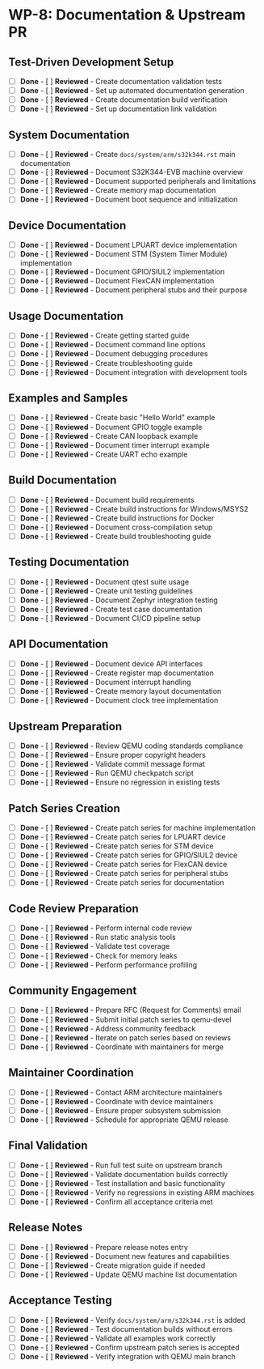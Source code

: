 # WP-8: Documentation & Upstream PR

## Test-Driven Development Setup
- [ ] **Done** - [ ] **Reviewed** - Create documentation validation tests
- [ ] **Done** - [ ] **Reviewed** - Set up automated documentation generation
- [ ] **Done** - [ ] **Reviewed** - Create documentation build verification
- [ ] **Done** - [ ] **Reviewed** - Set up documentation link validation

## System Documentation
- [ ] **Done** - [ ] **Reviewed** - Create `docs/system/arm/s32k344.rst` main documentation
- [ ] **Done** - [ ] **Reviewed** - Document S32K344-EVB machine overview
- [ ] **Done** - [ ] **Reviewed** - Document supported peripherals and limitations
- [ ] **Done** - [ ] **Reviewed** - Create memory map documentation
- [ ] **Done** - [ ] **Reviewed** - Document boot sequence and initialization

## Device Documentation
- [ ] **Done** - [ ] **Reviewed** - Document LPUART device implementation
- [ ] **Done** - [ ] **Reviewed** - Document STM (System Timer Module) implementation
- [ ] **Done** - [ ] **Reviewed** - Document GPIO/SIUL2 implementation
- [ ] **Done** - [ ] **Reviewed** - Document FlexCAN implementation
- [ ] **Done** - [ ] **Reviewed** - Document peripheral stubs and their purpose

## Usage Documentation
- [ ] **Done** - [ ] **Reviewed** - Create getting started guide
- [ ] **Done** - [ ] **Reviewed** - Document command line options
- [ ] **Done** - [ ] **Reviewed** - Document debugging procedures
- [ ] **Done** - [ ] **Reviewed** - Create troubleshooting guide
- [ ] **Done** - [ ] **Reviewed** - Document integration with development tools

## Examples and Samples
- [ ] **Done** - [ ] **Reviewed** - Create basic "Hello World" example
- [ ] **Done** - [ ] **Reviewed** - Document GPIO toggle example
- [ ] **Done** - [ ] **Reviewed** - Create CAN loopback example
- [ ] **Done** - [ ] **Reviewed** - Document timer interrupt example
- [ ] **Done** - [ ] **Reviewed** - Create UART echo example

## Build Documentation
- [ ] **Done** - [ ] **Reviewed** - Document build requirements
- [ ] **Done** - [ ] **Reviewed** - Create build instructions for Windows/MSYS2
- [ ] **Done** - [ ] **Reviewed** - Create build instructions for Docker
- [ ] **Done** - [ ] **Reviewed** - Document cross-compilation setup
- [ ] **Done** - [ ] **Reviewed** - Create build troubleshooting guide

## Testing Documentation
- [ ] **Done** - [ ] **Reviewed** - Document qtest suite usage
- [ ] **Done** - [ ] **Reviewed** - Create unit testing guidelines
- [ ] **Done** - [ ] **Reviewed** - Document Zephyr integration testing
- [ ] **Done** - [ ] **Reviewed** - Create test case documentation
- [ ] **Done** - [ ] **Reviewed** - Document CI/CD pipeline setup

## API Documentation
- [ ] **Done** - [ ] **Reviewed** - Document device API interfaces
- [ ] **Done** - [ ] **Reviewed** - Create register map documentation
- [ ] **Done** - [ ] **Reviewed** - Document interrupt handling
- [ ] **Done** - [ ] **Reviewed** - Create memory layout documentation
- [ ] **Done** - [ ] **Reviewed** - Document clock tree implementation

## Upstream Preparation
- [ ] **Done** - [ ] **Reviewed** - Review QEMU coding standards compliance
- [ ] **Done** - [ ] **Reviewed** - Ensure proper copyright headers
- [ ] **Done** - [ ] **Reviewed** - Validate commit message format
- [ ] **Done** - [ ] **Reviewed** - Run QEMU checkpatch script
- [ ] **Done** - [ ] **Reviewed** - Ensure no regression in existing tests

## Patch Series Creation
- [ ] **Done** - [ ] **Reviewed** - Create patch series for machine implementation
- [ ] **Done** - [ ] **Reviewed** - Create patch series for LPUART device
- [ ] **Done** - [ ] **Reviewed** - Create patch series for STM device
- [ ] **Done** - [ ] **Reviewed** - Create patch series for GPIO/SIUL2 device
- [ ] **Done** - [ ] **Reviewed** - Create patch series for FlexCAN device
- [ ] **Done** - [ ] **Reviewed** - Create patch series for peripheral stubs
- [ ] **Done** - [ ] **Reviewed** - Create patch series for documentation

## Code Review Preparation
- [ ] **Done** - [ ] **Reviewed** - Perform internal code review
- [ ] **Done** - [ ] **Reviewed** - Run static analysis tools
- [ ] **Done** - [ ] **Reviewed** - Validate test coverage
- [ ] **Done** - [ ] **Reviewed** - Check for memory leaks
- [ ] **Done** - [ ] **Reviewed** - Perform performance profiling

## Community Engagement
- [ ] **Done** - [ ] **Reviewed** - Prepare RFC (Request for Comments) email
- [ ] **Done** - [ ] **Reviewed** - Submit initial patch series to qemu-devel
- [ ] **Done** - [ ] **Reviewed** - Address community feedback
- [ ] **Done** - [ ] **Reviewed** - Iterate on patch series based on reviews
- [ ] **Done** - [ ] **Reviewed** - Coordinate with maintainers for merge

## Maintainer Coordination
- [ ] **Done** - [ ] **Reviewed** - Contact ARM architecture maintainers
- [ ] **Done** - [ ] **Reviewed** - Coordinate with device maintainers
- [ ] **Done** - [ ] **Reviewed** - Ensure proper subsystem submission
- [ ] **Done** - [ ] **Reviewed** - Schedule for appropriate QEMU release

## Final Validation
- [ ] **Done** - [ ] **Reviewed** - Run full test suite on upstream branch
- [ ] **Done** - [ ] **Reviewed** - Validate documentation builds correctly
- [ ] **Done** - [ ] **Reviewed** - Test installation and basic functionality
- [ ] **Done** - [ ] **Reviewed** - Verify no regressions in existing ARM machines
- [ ] **Done** - [ ] **Reviewed** - Confirm all acceptance criteria met

## Release Notes
- [ ] **Done** - [ ] **Reviewed** - Prepare release notes entry
- [ ] **Done** - [ ] **Reviewed** - Document new features and capabilities
- [ ] **Done** - [ ] **Reviewed** - Create migration guide if needed
- [ ] **Done** - [ ] **Reviewed** - Update QEMU machine list documentation

## Acceptance Testing
- [ ] **Done** - [ ] **Reviewed** - Verify `docs/system/arm/s32k344.rst` is added
- [ ] **Done** - [ ] **Reviewed** - Test documentation builds without errors
- [ ] **Done** - [ ] **Reviewed** - Validate all examples work correctly
- [ ] **Done** - [ ] **Reviewed** - Confirm upstream patch series is accepted
- [ ] **Done** - [ ] **Reviewed** - Verify integration with QEMU main branch 